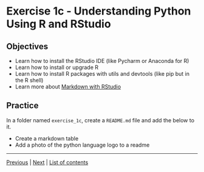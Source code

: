 # Exercise 1c - Understanding Python Using R and RStudio

## Objectives

- Learn how to install the RStudio IDE (like Pycharm or Anaconda for R)
- Learn how to install or upgrade R
- Learn how to install R packages with utils and devtools (like pip but in the R shell)
- Learn more about [Markdown with RStudio](https://rmarkdown.rstudio.com/)

## Practice

In a folder named `exercise_1c`, create a `README.md` file and add the below to it.

- Create a markdown table
- Add a photo of the python language logo to a readme

***

[Previous](../exercise_1b/README.md) | [Next](../exercise_2/README.md) | [List of contents](../README.md#exercises)
